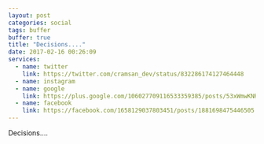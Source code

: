 ```yaml
---
layout: post
categories: social
tags: buffer
buffer: true
title: "Decisions...."
date: 2017-02-16 00:26:09
services: 
  - name: twitter
    link: https://twitter.com/cramsan_dev/status/832286174127464448
  - name: instagram
  - name: google
    link: https://plus.google.com/106027709116533359385/posts/53xWmwKNRkr
  - name: facebook
    link: https://facebook.com/1658129037803451/posts/1881698475446505
---
```


Decisions....
